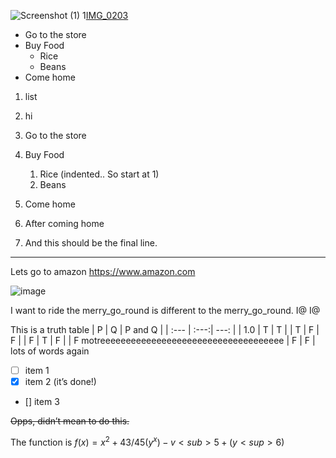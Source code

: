 ![Screenshot (1)](https://user-images.githubusercontent.com/122918549/214122685-50f8418e-f916-4a28-b65b-be6a14a21a22.png)
1[IMG_0203](Pictures)
* Go to the store
* Buy Food
    * Rice
    * Beans
* Come home

1. list
2. hi 

1. Go to the store
2. Buy Food
      1. Rice (indented.. So start at 1)
    6. Beans
1. Come home
2. After coming home
3. And this should be the final line.
*********


Lets go to amazon <https://www.amazon.com> 


![image](C:\Users\S555592\Pictures\Screenshots)

I want to ride the merry_go_round is 
different to the merry\_go\_round.
I\@
I@

This is a truth table
| P | Q | P and Q |
| :--- | :---:| ---: |
| 1.0  | T | T |
| T | F | F |
| F | T | F |
| F motreeeeeeeeeeeeeeeeeeeeeeeeeeeeeeeeeeee | F | F |
lots of words
again

- [ ] item 1
- [x] item 2 (it’s done!)
- [] item 3

~~Opps, didn’t mean to do this.~~

The function is $f(x) = x^2+43/45(y^x)-v<sub>5+(y<sup>6)$
